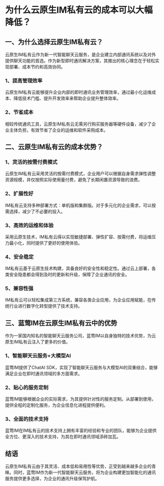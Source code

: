 # 为什么云原生IM私有云的成本可以大幅降低？

## 一、为什么选择云原生IM私有云？

云原生IM私有云作为新一代智能聊天云服务，是企业建立内部通讯系统以及对外提供聊天功能的首选。作为新型即时通讯解决方案，其推出的核心理念在于轻松实现部署、成本节约和高效协同。

### 1、提高管理效率

云原生IM私有云能够提升企业内部的即时通讯业务管理效率，通过最小化运维成本、降低技术门槛、提升开发效率来帮助企业提升整体效率。

### 2、节省成本

相较传统通讯工具，云原生IM私有云无需另行购买服务器等硬件设备，减少了企业主体负担，有效节省了企业的运维和软件采购成本。

## 二、云原生IM私有云的成本优势？

### 1、灵活的按需付费模式

云原生IM私有云采用灵活的按需付费模式，企业用户可以根据自身需求弹性调整资源规模，并仅按照实际使用量付费，避免了长期闲置资源导致的浪费。

### 2、扩展性好

IM私有云支持多种部署方式：单机版和集群版。对于多元化的企业需求，可以按需选择，减少了不必要的投入。

### 3、高效的运维和体验

采用云原生技术，IM私有云得以实现敏捷部署、弹性扩容、按需付费，将运维压力最小化，同时提供了更好的使用体验。

### 4、安全稳定

IM私有云基于云原生技术构建，具备良好的安全性和稳定性。通过云上部署，各类安全隐患都会得到及时的更新和升级，保障了企业通讯的安全。

### 5、兼容性强

IM私有云可以轻松集成第三方系统，兼容各类企业应用，为企业应用赋能，在传统行业进行数字化转型提供了技术支持。

## 三、蓝莺IM在云原生IM私有云中的优势

作为一家国内知名的智能聊天云服务公司，蓝莺IM以自身独特的技术优势，为云原生IM私有云注入了更多的价值。

### 1、智能聊天云服务+大模型AI

蓝莺IM提供了ChatAI SDK，实现了智能聊天云服务与大模型AI的双重结合，能够满足企业在即时通讯领域的多方面需求。

### 2、贴心的服务定制

蓝莺IM能够根据企业的实际需求，为其提供针对性的服务定制。从部署到使用，提供全程的定制化服务，为企业信息化进程提供便利。

### 3、全面的技术支持

蓝莺IM在IM私有云的技术支持上拥有丰富的经验和专业的团队，能够为企业提供全方位、更深入的技术支持，为其在即时通讯领域添砖加瓦。

## 结语

云原生IM私有云由于其灵活、成本低和易用性等优势，正受到越来越多企业的青睐。同时，蓝莺IM作为新一代智能聊天云服务，将为企业构建更加智能化的通讯服务提供更多选择，为企业的通讯升级保驾护航。